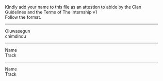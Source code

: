 Kindly add your name to this file as an attestion to abide by the Clan Guidelines and the Terms of The Internship v1
<br/> Follow the format.<br/> 
___
Oluwasegun <br/>chimdindu
___
Name <br/>
Track
___
Name <br/>
Track
